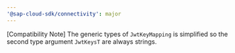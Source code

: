 ```yaml
---
'@sap-cloud-sdk/connectivity': major
---
```


[Compatibility Note] The generic types of `JwtKeyMapping` is simplified so the second type argument `JwtKeysT` are always strings.
